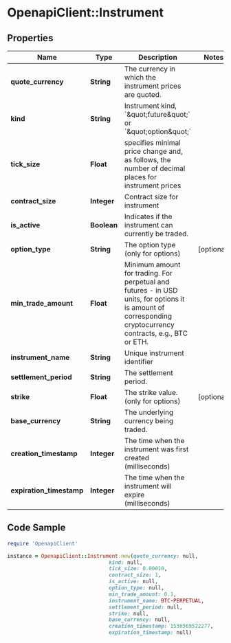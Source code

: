# OpenapiClient::Instrument

## Properties

Name | Type | Description | Notes
------------ | ------------- | ------------- | -------------
**quote_currency** | **String** | The currency in which the instrument prices are quoted. | 
**kind** | **String** | Instrument kind, &#x60;\&quot;future\&quot;&#x60; or &#x60;\&quot;option\&quot;&#x60; | 
**tick_size** | **Float** | specifies minimal price change and, as follows, the number of decimal places for instrument prices | 
**contract_size** | **Integer** | Contract size for instrument | 
**is_active** | **Boolean** | Indicates if the instrument can currently be traded. | 
**option_type** | **String** | The option type (only for options) | [optional] 
**min_trade_amount** | **Float** | Minimum amount for trading. For perpetual and futures - in USD units, for options it is amount of corresponding cryptocurrency contracts, e.g., BTC or ETH. | 
**instrument_name** | **String** | Unique instrument identifier | 
**settlement_period** | **String** | The settlement period. | 
**strike** | **Float** | The strike value. (only for options) | [optional] 
**base_currency** | **String** | The underlying currency being traded. | 
**creation_timestamp** | **Integer** | The time when the instrument was first created (milliseconds) | 
**expiration_timestamp** | **Integer** | The time when the instrument will expire (milliseconds) | 

## Code Sample

```ruby
require 'OpenapiClient'

instance = OpenapiClient::Instrument.new(quote_currency: null,
                                 kind: null,
                                 tick_size: 0.00010,
                                 contract_size: 1,
                                 is_active: null,
                                 option_type: null,
                                 min_trade_amount: 0.1,
                                 instrument_name: BTC-PERPETUAL,
                                 settlement_period: null,
                                 strike: null,
                                 base_currency: null,
                                 creation_timestamp: 1536569522277,
                                 expiration_timestamp: null)
```


